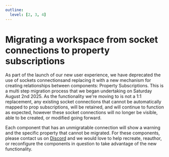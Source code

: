 ```yaml
---
outline:
  level: [2, 3, 4]
---
```


# Migrating a workspace from socket connections to property subscriptions

As part of the launch of our new user experience, we have deprecated the use of
sockets connectionsand replacing it with a new mechanism for creating
relationships between components: Property Subscriptions. This is a multi step
migration process that we began undertaking on Saturday August 2nd 2025. As the
functionality we're moving to is not a 1:1 replacement, any existing socket
connections that cannot be automatically mapped to prop subscriptions, will be
retained, and will continue to function as expected, however these socket
connections will no longer be visible, able to be created, or modified going
forward.

Each component that has an unmigratable connection will show a warning and the
specific property that cannot be migrated. For these components, please contact
us on [Discord](https://discord.com/invite/system-init) and we would love to
help recreate, reauthor, or reconfigure the components in question to take
advantage of the new functionality.
